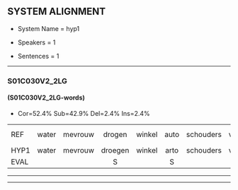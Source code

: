 
## SYSTEM ALIGNMENT

- System Name = hyp1

- Speakers = 1

- Sentences = 1

---

### S01C030V2_2LG

#### (S01C030V2_2LG-words)

- Cor=52.4%	Sub=42.9%	Del=2.4%	Ins=2.4%

|  |  |  |  |  |  |  |  |  |  |  |  |  |  |  |  |  |  |  |  |  |  |  |  |  |  |  |  |  |  |  |  |  |  |  |  |  |  |  |  |  |  |  |
|:--- |:---:|:---:|:---:|:---:|:---:|:---:|:---:|:---:|:---:|:---:|:---:|:---:|:---:|:---:|:---:|:---:|:---:|:---:|:---:|:---:|:---:|:---:|:---:|:---:|:---:|:---:|:---:|:---:|:---:|:---:|:---:|:---:|:---:|:---:|:---:|:---:|:---:|:---:|:---:|:---:|:---:|:---:|
| REF | water | mevrouw | drogen | winkel | auto | schouders | verhaal | koning | moeilijk | speelplaats | drinken | hoofdpijn | regen | vliegtuig | stoppen | opnieuw | gooien | sneeuwen | moeder | liedje | potlood | fietsbel | vinger |  | *(dichter) | dichtbij | meisje | chauffeur | muziek | waarom | scheuren | lawaai | zwemmen | vuurwerk | appel | cola | kussen | eerste | circus | kleuren | voetbal | vlinder |
| HYP1 | water | mevrouw | droegen | winkel | arto | schouders | verhaal | koning | moeilijk | speelplaats | drinken | hofpen | rijgen | vliegtug | stoppen | hopneem | goaien | snijen | molar | lica | potnoot | fietsbel | vinger | dicht | daarop | dichtbij | meisje |  | cafemuziek | waarom | scheuren | lawaai | tenmen | vuurwerk | ape | cola | qissen | eerste | circus | kleuren | voitbal | filen |
| EVAL |  |  | S |  | S |  |  |  |  |  |  | S | S | S |  | S | S | S | S | S | S |  |  | I | S |  |  | D | S |  |  |  | S |  | S |  | S |  |  |  | S | S |
---

---
